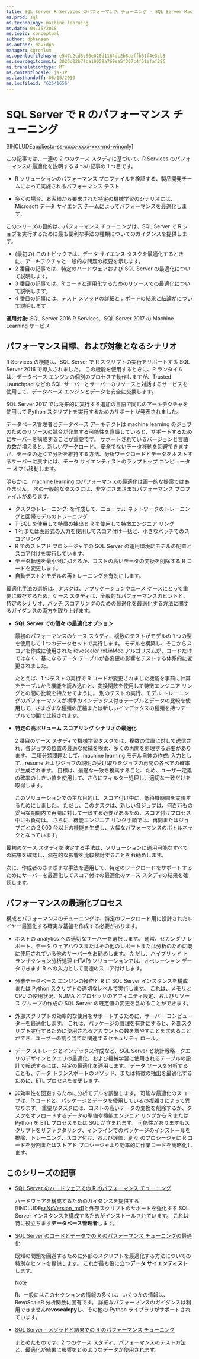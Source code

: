 ```yaml
---
title: SQL Server R Services のパフォーマンス チューニング - SQL Server Machine Learning サービス
ms.prod: sql
ms.technology: machine-learning
ms.date: 04/15/2018
ms.topic: conceptual
author: dphansen
ms.author: davidph
manager: cgronlun
ms.openlocfilehash: e547e2cd3c50e020d1164dc2b8aaffb31f4e3cb8
ms.sourcegitcommit: 3026c22b7fba19059a769ea5f367c4f51efaf286
ms.translationtype: MT
ms.contentlocale: ja-JP
ms.lasthandoff: 06/15/2019
ms.locfileid: "62641656"
---
```

# <a name="performance-tuning-for-r-in-sql-server"></a>SQL Server で R のパフォーマンス チューニング
[!INCLUDE[appliesto-ss-xxxx-xxxx-xxx-md-winonly](../../includes/appliesto-ss-xxxx-xxxx-xxx-md-winonly.md)]

この記事では、一連の 2 つのケース スタディに基づいて、R Services のパフォーマンスの最適化を説明する 4 つの記事の 1 つ目です。

- R ソリューションのパフォーマンス プロファイルを検証する、製品開発チームによって実施されるパフォーマンス テスト

- 多くの場合、お客様から要求された特定の機械学習のシナリオには、Microsoft データ サイエンス チームによってパフォーマンスを最適化します。

このシリーズの目的は、パフォーマンス チューニングは、SQL Server で R ジョブを実行するために最も便利な手法の種類についてのガイダンスを提供します。

+ (最初の) このトピックでは、データ サイエンス タスクを最適化するときに、アーキテクチャと一般的な問題の概要を示します。
+ 2 番目の記事では、特定のハードウェアおよび SQL Server の最適化について説明します。
+ 3 番目の記事では、R コードと運用化するためのリソースでの最適化について説明します。
+ 4 番目の記事には、テスト メソッドの詳細とレポートの結果と結論がについて説明します。

**適用対象:** SQL Server 2016 R Services、SQL Server 2017 の Machine Learning サービス

## <a name="performance-goals-and-targeted-scenarios"></a>パフォーマンス目標、および対象となるシナリオ

R Services の機能は、SQL Server で R スクリプトの実行をサポートする SQL Server 2016 で導入されました。 この機能を使用するときに、R ランタイムは、データベース エンジンの個別のプロセスで動作しますが、Trusted Launchpad などの SQL サーバーとサーバーのリソースと対話するサービスを使用して、データベース エンジンとデータを安全に交換します。

SQL Server 2017 では将来的に実行する追加の言語で同じのアーキテクチャを使用して Python スクリプトを実行するためのサポートが発表されました。

データベース管理者とデータベース アーキテクトは machine learning のジョブのためのリソースの競合が発生する可能性を意識していると、サポートするためにサーバーを構成することが重要です。 サポートされているバージョンと言語の数が増えると、新しいワークロード。 安全でないデータ移動を回避できますが、データの近くで分析を維持する方法、分析ワークロードとデータをホストするサーバーに戻すには、データ サイエンティストのラップトップ コンピューター オフも移動します。

明らかに、machine learning のパフォーマンスの最適化は画一的な提案ではありません。 次の一般的なタスクには、非常にさまざまなパフォーマンス プロファイルがあります。

- タスクのトレーニング: を作成して、ニューラル ネットワークのトレーニングと回帰モデルのトレーニング
- T-SQL を使用して特徴の抽出と R を使用して特徴エンジニア リング
- 1 行または表形式の入力を使用してスコア付け一括と、小さなバッチでのスコアリング
- R でのストアド プロシージャでの SQL Server の運用環境にモデルの配置とスコア付けを実行しています。
- データ転送を最小限に抑えるか、コストの高いデータの変換を削除する R コードを変更します。
- 自動テストとモデルの再トレーニングを有効にします。

最適化手法の選択は、タスクは、アプリケーションやユース ケースにとって重要に依存するため、ケース スタディは、全般的なパフォーマンスのヒントと、特定のシナリオ、バッチ スコアリングのための最適化を最適化する方法に関するガイダンスの両方を取り上げます。

+ **SQL Server での個々 の最適化オプション**

    最初のパフォーマンスのケース スタディ、複数のテストがモデルの 1 つの型を使用して 1 つのデータセットで実行します。 モデルを構築し、そこからスコアを作成に使用された revoscaler rxLinMod アルゴリズムが、コードだけではなく、基になるデータ テーブルが各変更の影響をテストする体系的に変更されました。

    たとえば、1 つテストの実行で R コードが変更されました機能を事前に計算をテーブルから機能を読み込むと、変換関数を使用して特徴エンジニア リングとの間の比較を持たせてように。 別のテストの実行、モデル トレーニングのパフォーマンスが標準のインデックス付きテーブルとデータの比較を使用して、さまざまな種類の圧縮または新しいインデックスの種類を持つテーブルでの間で比較されます。

+ **特定の高ボリューム スコアリング シナリオの最適化**

    2 番目のケース スタディで機械学習タスクでは、複数の位置に対して送信され、各ジョブの位置の最適な候補を検索、多くの再開を処理する必要があります。 二項分類問題として、machine learning モデル自体の作成: 入力として、resume およびジョブの説明の受け取りをジョブの再開の各ペアの確率が生成されます。 目標は、最適な一致を検索すること、ため、ユーザー定義の確率のしきい値を使用して、さらにフィルター処理し、適切な一致だけを取得します。

    このソリューションでの主な目的は、スコア付け中に、低待機時間を実現するためにしました。 ただし、このタスクは、新しい各ジョブは、何百万もの妥当な期間内で再開に対して一致する必要があるため、スコア付けプロセス中にも負荷は。 さらに、機能エンジニア リング手順では、再開またはジョブごとの 2,000 台以上の機能を生成し、大幅なパフォーマンスのボトルネックとなっています。

最初のケース スタディを決定する手法は、ソリューションに適用可能なすべての結果を確認し、潜在的な影響を比較検討することをお勧めします。

次に、作成者のさまざまな手法を適用して、特定のワークロードをサポートするためにサーバーを最適化してスコア付けの最適化のケース スタディの結果を確認します。

## <a name="performance-optimization-process"></a>パフォーマンスの最適化プロセス

構成とパフォーマンスのチューニングは、特定のワークロード用に設計されたレイヤー最適化する確実な基盤を作成する必要があります。

- ホストの analytics への適切なサーバーを選択します。 通常、セカンダリ レポート、データ ウェアハウスまたはその他のレポートまたは分析のために既に使用されている他のサーバーをお勧めします。 ただし、ハイブリッド トランザクション分析処理 (HTAP) ソリューションでは、オペレーション データできます R への入力として高速のスコア付けします。

- 分散データベース エンジンの操作と R に SQL Server インスタンスを構成または Python スクリプトの適切なレベルで実行します。 これは、メモリと CPU の使用状況、NUMA とプロセッサのアフィニティ設定、およびリソース グループの作成の SQL Server の既定値の変更を含めることができます。

- 外部スクリプトの効率的な使用をサポートするために、サーバー コンピューターを最適化します。 これは、パッケージの管理を有効にすると、外部スクリプト実行するために使用されるアカウントの数を増やすことを含めることができ、ユーザーの割り当てに関連するセキュリティ ロール。

- データ ストレージとインデックス作成など、SQL Server と統計戦略、クエリのデザインとクエリの最適化、および機械学習に使用されるテーブルの設計で転送するには、特定の最適化を適用します。 データ ソースを分析することも、データ トランスポートのメソッド、または特徴の抽出を最適化するために、ETL プロセスを変更します。

- 非効率性を回避するために分析モデルを調整します。 可能な最適化のスコープは、R コードと、パッケージとデータを使用しているの複雑さによって異なります。 重要なタスクには、コストの高いデータの変換を削除するか、タスクをオフロードするデータの準備や機能エンジニア リングから R または Python を ETL プロセスまたは SQL が含まれます。 可能性がありますもスクリプトをリファクタリング、インラインでのパッケージのインストールを排除、トレーニング、スコア付け、および評価、別々 のプロシージャに R コードを分割またはストアド プロシージャより効率的に作業コードを簡略化します。

## <a name="articles-in-this-series"></a>このシリーズの記事

+ [SQL Server のハードウェアでの R のパフォーマンス チューニング](../r/sql-server-configuration-r-services.md)

    ハードウェアを構成するためのガイダンスを提供する[!INCLUDE[ssNoVersion_md](../../includes/ssnoversion-md.md)]と外部スクリプトのサポートを強化する SQL Server インスタンスを構成するためがインストールされています。 これは特に役立ちます**データベース管理者**します。

+ [SQL Server のコードとデータでの R のパフォーマンス チューニングの最適化](../r/r-and-data-optimization-r-services.md)

    既知の問題を回避するために外部のスクリプトを最適化する方法についての特別なヒントを提供します。 これが最も役に立つ**データ サイエンティスト**します。

    > [!NOTE]
    > R、一般にはこのセクションの情報の多くは、いくつかの情報は、RevoScaleR 分析関数に固有です。 詳細なパフォーマンスのガイダンスは利用できません**revoscalepy**し、その他の Python ライブラリがサポートされています。
    >

+ [SQL Server - メソッドと結果での R のパフォーマンス チューニング](../r/performance-case-study-r-services.md)

    まとめたものです、2 つのケース スタディ、パフォーマンスのテスト方法と、最適化が結果に影響をどのようなデータが使用されます。
